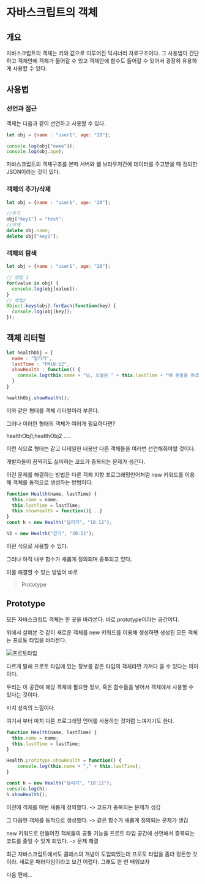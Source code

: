 # 자바스크립트의 객체

## 개요
자바스크립트의 객체는 키와 값으로 이루어진 딕셔너리 자료구조이다.
그 사용법이 간단하고 객체안에 객체가 들어갈 수 있고 객체안에 함수도 들어갈 수 있어서 굉장히 유용하게 사용할 수 있다.

## 사용법
### 선언과 접근

객체는 다음과 같이 선언하고 사용할 수 있다.
```javascript
let obj = {name : "user1", age: "20"};

console.log(obj["name"]);
console.log(obj.age);
```
자바스크립트의 객체구조를 본따 서버와 웹 브라우저간에 데이터를 주고받을 때 정의한 JSON이라는 것이 있다.

### 객체의 추가/삭제

```javascript
let obj = {name : "user1", age: "20"};

//추가
obj["key1"] = "test";
//삭제
delete obj.name;
delete obj["key1"];
```

### 객체의 탐색
```javascript
let obj = {name : "user1", age: "20"};

// 방법 1
for(value in obj) {
  console.log(obj[value]);
}
// 방법2
Object.keys(obj).forEach(function(key) {
  console.log(obj[key]);
});
```

## 객체 리터럴
```javascript
let healthObj = {
  name : "달리기",
  lastTime : "PM10:12",
  showHealth : function() {
    console.log(this.name + "님, 오늘은 " + this.lastTime + "에 운동을 하셨네요");
  }
}

healthObj.showHealth();
```
이와 같은 형태를 객체 리터럴이라 부른다.

그러나 이러한 형태의 객체가 여러개 필요하다면?

healthObj1,healthObj2 .....

이런 식으로 형태는 같고 디테일한 내용만 다른 객체들을 여러번 선언해줘야할 것이다.

개발자들이 끔찍히도 싫어하는 코드가 중복되는 문제가 생긴다.

이런 문제를 해결하는 방법은 다른 객체 지향 프로그래밍언어처럼 new 키워드를 이용해 객체를 동적으로 생성하는 방법이다.

```javascript
function Health(name, lastTime) {
  this.name = name;
  this.lastTime = lastTime;
  this.showHealth = function(){...}
}
const h = new Health("달리기", "10:12");

h2 = new Health("걷기", "20:11"); 
```
이런 식으로 사용할 수 있다.

그러나 아직 내부 함수가 새롭게 정의되며 중복되고 있다.

이를 해결할 수 있는 방법이 바로 
> Prototype

## Prototype
모든 자바스크립트 객체는 한 곳을 바라본다. 바로 prototype이라는 공간이다.

위에서 살펴본 것 같이 새로운 객체를 new 키워드를 이용해 생성하면 생성된 모든 객체는 프로토 타입을 바라본다.

![프로토타입](https://cphinf.pstatic.net/mooc/20180305_178/1520239531737NnTs4_JPEG/5-1-1_prototyp.jpeg?type=w760)

다르게 말해 프로토 타입에 있는 정보를 같은 타입의 객체라면 가져다 쓸 수 있다는 의미이다.

우리는 이 공간에 해당 객체에 필요한 정보, 혹은 함수들을 넣어서 객체에서 사용할 수 있다는 것이다.

마치 상속의 느낌이다.

여기서 부터 마치 다른 프로그래밍 언어를 사용하는 것처럼 느껴지기도 한다.

```javascript
function Health(name, lastTime) {
  this.name = name;
  this.lastTime = lastTime;
}

Health.prototype.showHealth = function() {
    console.log(this.name + "," + this.lastTime);
}

const h = new Health("달리기", "10:12");
console.log(h);  
h.showHealth();
```

이전에 객체를 매번 새롭게 정의했다. -> 코드가 중복되는 문제가 생김

그 다음엔 객체를 동적으로 생성했다. -> 같은 함수가 새롭게 정의되는 문제가 생김

 new 키워드로 만들어진 객체들의 공통 기능을 프로토 타입 공간에 선언해서 중복되는 코드를 줄일 수 있게 되었다. -> 문제 해결

최근 자바스크립트에서도 클래스의 개념이 도입되었는데 프로토 타입을 좀더 정돈한 것이라. 새로운 패러다임이라고 보긴 어렵다. 그래도 한 번 배워보자 

다음 편에...